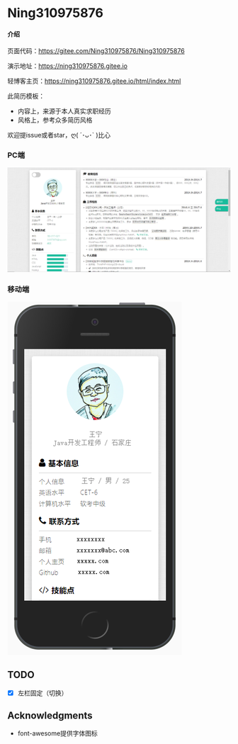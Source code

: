 # Ning310975876

#### 介绍

页面代码：https://gitee.com/Ning310975876/Ning310975876

演示地址：https://ning310975876.gitee.io

轻博客主页：https://ning310975876.gitee.io/html/index.html

此简历模板：

- 内容上，来源于本人真实求职经历
- 风格上，参考众多简历风格

欢迎提issue或者star，ღ( ´･ᴗ･` )比心

### PC端
![](assets/images/pc.png)

### 移动端
![](assets/images/ip.png)

## TODO
- [x] 左栏固定（切换）

## Acknowledgments
- font-awesome提供字体图标



